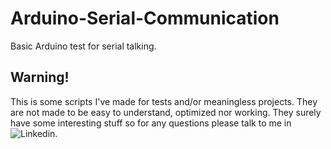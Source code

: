 # Arduino-Serial-Communication
Basic Arduino test for serial talking.


## Warning!
This is some scripts I've made for tests and/or meaningless projects. They are not made to be easy to understand, optimized nor working. They surely have some interesting stuff so for any questions please talk to me in ![Linkedin](https://www.linkedin.com/in/diego-bonilla-salvador/).

